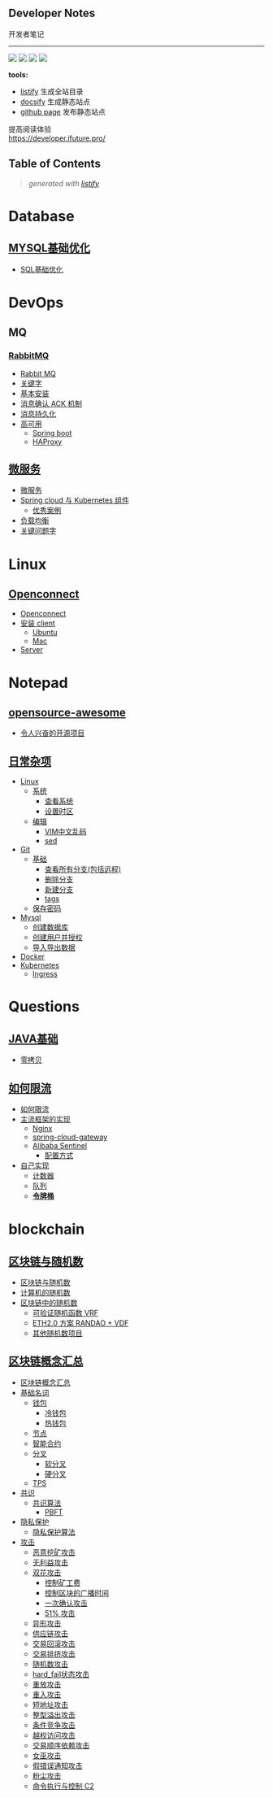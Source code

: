 Developer Notes
--------------------
开发者笔记  

-----------

[![](https://github.com/ifuture-pro/developer-notes/workflows/Node%20CI/badge.svg)](https://github.com/ifuture-pro/developer-notes/actions)
[![](https://img.shields.io/badge/listify-list%20of%20contents-green)](https://github.com/ifuture-pro/listify)
[![](https://img.shields.io/badge/web-ifuture-green?style=plastic&logo=appveyor)](https://developer.ifuture.pro/)
[![](https://badgen.net/badge/icon/Website?icon=chrome&amp;label)](https://ifuture.pro/)



**tools:**  
- [listify](https://github.com/ifuture-pro/listify)  生成全站目录
- [docsify](https://docsify.js.org/) 生成静态站点
- [github page](https://help.github.com/en/github/working-with-github-pages/getting-started-with-github-pages) 发布静态站点

提高阅读体验   
https://developer.ifuture.pro/  


<!-- start listify -->

Table of Contents
-----------
  > *generated with [listify](https://github.com/ifuture-pro/listify)*

# Database

## [MYSQL基础优化](Database/MYSQL基础优化.md#mysql%E5%9F%BA%E7%A1%80%E4%BC%98%E5%8C%96)

   - [SQL基础优化](Database/MYSQL基础优化.md#sql%E5%9F%BA%E7%A1%80%E4%BC%98%E5%8C%96)

# DevOps

## MQ

### [RabbitMQ](DevOps/MQ/RabbitMQ.md#rabbitmq)

   - [Rabbit MQ](DevOps/MQ/RabbitMQ.md#rabbit-mq)
   - [关键字](DevOps/MQ/RabbitMQ.md#%E5%85%B3%E9%94%AE%E5%AD%97)
   - [基本安装](DevOps/MQ/RabbitMQ.md#%E5%9F%BA%E6%9C%AC%E5%AE%89%E8%A3%85)
   - [消息确认 ACK 机制](DevOps/MQ/RabbitMQ.md#%E6%B6%88%E6%81%AF%E7%A1%AE%E8%AE%A4-ack-%E6%9C%BA%E5%88%B6)
   - [消息持久化](DevOps/MQ/RabbitMQ.md#%E6%B6%88%E6%81%AF%E6%8C%81%E4%B9%85%E5%8C%96)
   - [高可用](DevOps/MQ/RabbitMQ.md#%E9%AB%98%E5%8F%AF%E7%94%A8)
     - [Spring boot](DevOps/MQ/RabbitMQ.md#spring-boot)
     - [HAProxy](DevOps/MQ/RabbitMQ.md#haproxy)

## [微服务](DevOps/微服务.md#%E5%BE%AE%E6%9C%8D%E5%8A%A1)

   - [微服务](DevOps/微服务.md#%E5%BE%AE%E6%9C%8D%E5%8A%A1)
   - [Spring cloud 与 Kubernetes 组件](DevOps/微服务.md#spring-cloud-%E4%B8%8E-kubernetes-%E7%BB%84%E4%BB%B6)
       - [优秀案例](DevOps/微服务.md#%E4%BC%98%E7%A7%80%E6%A1%88%E4%BE%8B)
   - [负载均衡](DevOps/微服务.md#%E8%B4%9F%E8%BD%BD%E5%9D%87%E8%A1%A1)
   - [关键问题字](DevOps/微服务.md#%E5%85%B3%E9%94%AE%E9%97%AE%E9%A2%98%E5%AD%97)

# Linux

## [Openconnect](Linux/Openconnect.md#openconnect)

   - [Openconnect](Linux/Openconnect.md#openconnect)
   - [安装 client](Linux/Openconnect.md#%E5%AE%89%E8%A3%85-client)
     - [Ubuntu](Linux/Openconnect.md#ubuntu)
     - [Mac](Linux/Openconnect.md#mac)
   - [Server](Linux/Openconnect.md#server)

# Notepad

## [opensource-awesome](Notepad/opensource-awesome.md#opensource-awesome)

   - [令人兴奋的开源项目](Notepad/opensource-awesome.md#%E4%BB%A4%E4%BA%BA%E5%85%B4%E5%A5%8B%E7%9A%84%E5%BC%80%E6%BA%90%E9%A1%B9%E7%9B%AE)

## [日常杂项](Notepad/日常杂项.md#%E6%97%A5%E5%B8%B8%E6%9D%82%E9%A1%B9)

   - [Linux](Notepad/日常杂项.md#linux)
     - [系统](Notepad/日常杂项.md#%E7%B3%BB%E7%BB%9F)
       - [查看系统](Notepad/日常杂项.md#%E6%9F%A5%E7%9C%8B%E7%B3%BB%E7%BB%9F)
       - [设置时区](Notepad/日常杂项.md#%E8%AE%BE%E7%BD%AE%E6%97%B6%E5%8C%BA)
     - [编辑](Notepad/日常杂项.md#%E7%BC%96%E8%BE%91)
       - [VIM中文乱码](Notepad/日常杂项.md#vim%E4%B8%AD%E6%96%87%E4%B9%B1%E7%A0%81)
       - [sed](Notepad/日常杂项.md#sed)
   - [Git](Notepad/日常杂项.md#git)
     - [基础](Notepad/日常杂项.md#%E5%9F%BA%E7%A1%80)
       - [查看所有分支(包括远程)](Notepad/日常杂项.md#%E6%9F%A5%E7%9C%8B%E6%89%80%E6%9C%89%E5%88%86%E6%94%AF%E5%8C%85%E6%8B%AC%E8%BF%9C%E7%A8%8B)
       - [删除分支](Notepad/日常杂项.md#%E5%88%A0%E9%99%A4%E5%88%86%E6%94%AF)
       - [新建分支](Notepad/日常杂项.md#%E6%96%B0%E5%BB%BA%E5%88%86%E6%94%AF)
       - [tags](Notepad/日常杂项.md#tags)
     - [保存密码](Notepad/日常杂项.md#%E4%BF%9D%E5%AD%98%E5%AF%86%E7%A0%81)
   - [Mysql](Notepad/日常杂项.md#mysql)
     - [创建数据库](Notepad/日常杂项.md#%E5%88%9B%E5%BB%BA%E6%95%B0%E6%8D%AE%E5%BA%93)
     - [创建用户并授权](Notepad/日常杂项.md#%E5%88%9B%E5%BB%BA%E7%94%A8%E6%88%B7%E5%B9%B6%E6%8E%88%E6%9D%83)
     - [导入导出数据](Notepad/日常杂项.md#%E5%AF%BC%E5%85%A5%E5%AF%BC%E5%87%BA%E6%95%B0%E6%8D%AE)
   - [Docker](Notepad/日常杂项.md#docker)
   - [Kubernetes](Notepad/日常杂项.md#kubernetes)
     - [Ingress](Notepad/日常杂项.md#ingress)

# Questions

## [JAVA基础](Questions/JAVA基础.md#java%E5%9F%BA%E7%A1%80)

   - [零拷贝](Questions/JAVA基础.md#%E9%9B%B6%E6%8B%B7%E8%B4%9D)

## [如何限流](Questions/如何限流.md#%E5%A6%82%E4%BD%95%E9%99%90%E6%B5%81)

   - [如何限流](Questions/如何限流.md#%E5%A6%82%E4%BD%95%E9%99%90%E6%B5%81)
   - [主流框架的实现](Questions/如何限流.md#%E4%B8%BB%E6%B5%81%E6%A1%86%E6%9E%B6%E7%9A%84%E5%AE%9E%E7%8E%B0)
     - [Nginx](Questions/如何限流.md#nginx)
     - [spring-cloud-gateway](Questions/如何限流.md#spring-cloud-gateway)
     - [Alibaba Sentinel](Questions/如何限流.md#alibaba-sentinel)
       - [配置方式](Questions/如何限流.md#%E9%85%8D%E7%BD%AE%E6%96%B9%E5%BC%8F)
   - [自己实现](Questions/如何限流.md#%E8%87%AA%E5%B7%B1%E5%AE%9E%E7%8E%B0)
     - [计数器](Questions/如何限流.md#%E8%AE%A1%E6%95%B0%E5%99%A8)
     - [队列](Questions/如何限流.md#%E9%98%9F%E5%88%97)
     - [**令牌桶**](Questions/如何限流.md#%E4%BB%A4%E7%89%8C%E6%A1%B6)

# blockchain

## [区块链与随机数](blockchain/区块链与随机数.md#%E5%8C%BA%E5%9D%97%E9%93%BE%E4%B8%8E%E9%9A%8F%E6%9C%BA%E6%95%B0)

   - [区块链与随机数](blockchain/区块链与随机数.md#%E5%8C%BA%E5%9D%97%E9%93%BE%E4%B8%8E%E9%9A%8F%E6%9C%BA%E6%95%B0)
   - [计算机的随机数](blockchain/区块链与随机数.md#%E8%AE%A1%E7%AE%97%E6%9C%BA%E7%9A%84%E9%9A%8F%E6%9C%BA%E6%95%B0)
   - [区块链中的随机数](blockchain/区块链与随机数.md#%E5%8C%BA%E5%9D%97%E9%93%BE%E4%B8%AD%E7%9A%84%E9%9A%8F%E6%9C%BA%E6%95%B0)
     - [可验证随机函数 VRF](blockchain/区块链与随机数.md#%E5%8F%AF%E9%AA%8C%E8%AF%81%E9%9A%8F%E6%9C%BA%E5%87%BD%E6%95%B0-vrf)
     - [ETH2.0 方案 RANDAO + VDF](blockchain/区块链与随机数.md#eth20-%E6%96%B9%E6%A1%88-randao--vdf)
     - [其他随机数项目](blockchain/区块链与随机数.md#%E5%85%B6%E4%BB%96%E9%9A%8F%E6%9C%BA%E6%95%B0%E9%A1%B9%E7%9B%AE)

## [区块链概念汇总](blockchain/区块链概念汇总.md#%E5%8C%BA%E5%9D%97%E9%93%BE%E6%A6%82%E5%BF%B5%E6%B1%87%E6%80%BB)

   - [区块链概念汇总](blockchain/区块链概念汇总.md#%E5%8C%BA%E5%9D%97%E9%93%BE%E6%A6%82%E5%BF%B5%E6%B1%87%E6%80%BB)
   - [基础名词](blockchain/区块链概念汇总.md#%E5%9F%BA%E7%A1%80%E5%90%8D%E8%AF%8D)
     - [钱包](blockchain/区块链概念汇总.md#%E9%92%B1%E5%8C%85)
       - [冷钱包](blockchain/区块链概念汇总.md#%E5%86%B7%E9%92%B1%E5%8C%85)
       - [热钱包](blockchain/区块链概念汇总.md#%E7%83%AD%E9%92%B1%E5%8C%85)
     - [节点](blockchain/区块链概念汇总.md#%E8%8A%82%E7%82%B9)
     - [智能合约](blockchain/区块链概念汇总.md#%E6%99%BA%E8%83%BD%E5%90%88%E7%BA%A6)
     - [分叉](blockchain/区块链概念汇总.md#%E5%88%86%E5%8F%89)
       - [软分叉](blockchain/区块链概念汇总.md#%E8%BD%AF%E5%88%86%E5%8F%89)
       - [硬分叉](blockchain/区块链概念汇总.md#%E7%A1%AC%E5%88%86%E5%8F%89)
     - [TPS](blockchain/区块链概念汇总.md#tps)
   - [共识](blockchain/区块链概念汇总.md#%E5%85%B1%E8%AF%86)
     - [共识算法](blockchain/区块链概念汇总.md#%E5%85%B1%E8%AF%86%E7%AE%97%E6%B3%95)
       - [PBFT](blockchain/区块链概念汇总.md#pbft)
   - [隐私保护](blockchain/区块链概念汇总.md#%E9%9A%90%E7%A7%81%E4%BF%9D%E6%8A%A4)
     - [隐私保护算法](blockchain/区块链概念汇总.md#%E9%9A%90%E7%A7%81%E4%BF%9D%E6%8A%A4%E7%AE%97%E6%B3%95)
   - [攻击](blockchain/区块链概念汇总.md#%E6%94%BB%E5%87%BB)
     - [恶意挖矿攻击](blockchain/区块链概念汇总.md#%E6%81%B6%E6%84%8F%E6%8C%96%E7%9F%BF%E6%94%BB%E5%87%BB)
     - [无利益攻击](blockchain/区块链概念汇总.md#%E6%97%A0%E5%88%A9%E7%9B%8A%E6%94%BB%E5%87%BB)
     - [双花攻击](blockchain/区块链概念汇总.md#%E5%8F%8C%E8%8A%B1%E6%94%BB%E5%87%BB)
       - [控制矿工费](blockchain/区块链概念汇总.md#%E6%8E%A7%E5%88%B6%E7%9F%BF%E5%B7%A5%E8%B4%B9)
       - [控制区块的广播时间](blockchain/区块链概念汇总.md#%E6%8E%A7%E5%88%B6%E5%8C%BA%E5%9D%97%E7%9A%84%E5%B9%BF%E6%92%AD%E6%97%B6%E9%97%B4)
       - [一次确认攻击](blockchain/区块链概念汇总.md#%E4%B8%80%E6%AC%A1%E7%A1%AE%E8%AE%A4%E6%94%BB%E5%87%BB)
       - [51% 攻击](blockchain/区块链概念汇总.md#51-%E6%94%BB%E5%87%BB)
     - [异形攻击](blockchain/区块链概念汇总.md#%E5%BC%82%E5%BD%A2%E6%94%BB%E5%87%BB)
     - [供应链攻击](blockchain/区块链概念汇总.md#%E4%BE%9B%E5%BA%94%E9%93%BE%E6%94%BB%E5%87%BB)
     - [交易回滚攻击](blockchain/区块链概念汇总.md#%E4%BA%A4%E6%98%93%E5%9B%9E%E6%BB%9A%E6%94%BB%E5%87%BB)
     - [交易排挤攻击](blockchain/区块链概念汇总.md#%E4%BA%A4%E6%98%93%E6%8E%92%E6%8C%A4%E6%94%BB%E5%87%BB)
     - [随机数攻击](blockchain/区块链概念汇总.md#%E9%9A%8F%E6%9C%BA%E6%95%B0%E6%94%BB%E5%87%BB)
     - [hard_fail状态攻击](blockchain/区块链概念汇总.md#hard_fail%E7%8A%B6%E6%80%81%E6%94%BB%E5%87%BB)
     - [重放攻击](blockchain/区块链概念汇总.md#%E9%87%8D%E6%94%BE%E6%94%BB%E5%87%BB)
     - [重入攻击](blockchain/区块链概念汇总.md#%E9%87%8D%E5%85%A5%E6%94%BB%E5%87%BB)
     - [短地址攻击](blockchain/区块链概念汇总.md#%E7%9F%AD%E5%9C%B0%E5%9D%80%E6%94%BB%E5%87%BB)
     - [整型溢出攻击](blockchain/区块链概念汇总.md#%E6%95%B4%E5%9E%8B%E6%BA%A2%E5%87%BA%E6%94%BB%E5%87%BB)
     - [条件竞争攻击](blockchain/区块链概念汇总.md#%E6%9D%A1%E4%BB%B6%E7%AB%9E%E4%BA%89%E6%94%BB%E5%87%BB)
     - [越权访问攻击](blockchain/区块链概念汇总.md#%E8%B6%8A%E6%9D%83%E8%AE%BF%E9%97%AE%E6%94%BB%E5%87%BB)
     - [交易顺序依赖攻击](blockchain/区块链概念汇总.md#%E4%BA%A4%E6%98%93%E9%A1%BA%E5%BA%8F%E4%BE%9D%E8%B5%96%E6%94%BB%E5%87%BB)
     - [女巫攻击](blockchain/区块链概念汇总.md#%E5%A5%B3%E5%B7%AB%E6%94%BB%E5%87%BB)
     - [假错误通知攻击](blockchain/区块链概念汇总.md#%E5%81%87%E9%94%99%E8%AF%AF%E9%80%9A%E7%9F%A5%E6%94%BB%E5%87%BB)
     - [粉尘攻击](blockchain/区块链概念汇总.md#%E7%B2%89%E5%B0%98%E6%94%BB%E5%87%BB)
     - [命令执行与控制 C2](blockchain/区块链概念汇总.md#%E5%91%BD%E4%BB%A4%E6%89%A7%E8%A1%8C%E4%B8%8E%E6%8E%A7%E5%88%B6-c2)
<!-- end listify -->

































































